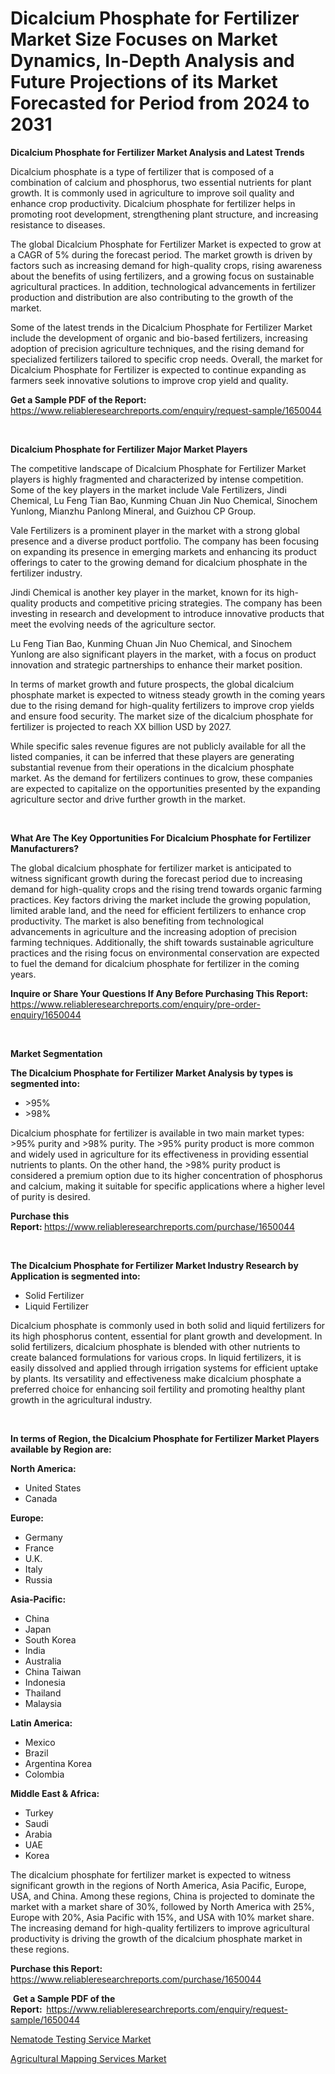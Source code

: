 <p><h1>Dicalcium Phosphate for Fertilizer Market Size Focuses on Market Dynamics, In-Depth Analysis and Future Projections of its Market Forecasted for Period from 2024 to 2031</h1></p><p><strong>Dicalcium Phosphate for Fertilizer Market Analysis and Latest Trends</strong></p>
<p><p>Dicalcium phosphate is a type of fertilizer that is composed of a combination of calcium and phosphorus, two essential nutrients for plant growth. It is commonly used in agriculture to improve soil quality and enhance crop productivity. Dicalcium phosphate for fertilizer helps in promoting root development, strengthening plant structure, and increasing resistance to diseases.</p><p>The global Dicalcium Phosphate for Fertilizer Market is expected to grow at a CAGR of 5% during the forecast period. The market growth is driven by factors such as increasing demand for high-quality crops, rising awareness about the benefits of using fertilizers, and a growing focus on sustainable agricultural practices. In addition, technological advancements in fertilizer production and distribution are also contributing to the growth of the market.</p><p>Some of the latest trends in the Dicalcium Phosphate for Fertilizer Market include the development of organic and bio-based fertilizers, increasing adoption of precision agriculture techniques, and the rising demand for specialized fertilizers tailored to specific crop needs. Overall, the market for Dicalcium Phosphate for Fertilizer is expected to continue expanding as farmers seek innovative solutions to improve crop yield and quality.</p></p>
<p><strong>Get a Sample PDF of the Report:&nbsp;</strong> <a href="https://www.reliableresearchreports.com/enquiry/request-sample/1650044">https://www.reliableresearchreports.com/enquiry/request-sample/1650044</a></p>
<p>&nbsp;</p>
<p><strong>Dicalcium Phosphate for Fertilizer Major Market Players</strong></p>
<p><p>The competitive landscape of Dicalcium Phosphate for Fertilizer Market players is highly fragmented and characterized by intense competition. Some of the key players in the market include Vale Fertilizers, Jindi Chemical, Lu Feng Tian Bao, Kunming Chuan Jin Nuo Chemical, Sinochem Yunlong, Mianzhu Panlong Mineral, and Guizhou CP Group. </p><p>Vale Fertilizers is a prominent player in the market with a strong global presence and a diverse product portfolio. The company has been focusing on expanding its presence in emerging markets and enhancing its product offerings to cater to the growing demand for dicalcium phosphate in the fertilizer industry.</p><p>Jindi Chemical is another key player in the market, known for its high-quality products and competitive pricing strategies. The company has been investing in research and development to introduce innovative products that meet the evolving needs of the agriculture sector.</p><p>Lu Feng Tian Bao, Kunming Chuan Jin Nuo Chemical, and Sinochem Yunlong are also significant players in the market, with a focus on product innovation and strategic partnerships to enhance their market position.</p><p>In terms of market growth and future prospects, the global dicalcium phosphate market is expected to witness steady growth in the coming years due to the rising demand for high-quality fertilizers to improve crop yields and ensure food security. The market size of the dicalcium phosphate for fertilizer is projected to reach XX billion USD by 2027.</p><p>While specific sales revenue figures are not publicly available for all the listed companies, it can be inferred that these players are generating substantial revenue from their operations in the dicalcium phosphate market. As the demand for fertilizers continues to grow, these companies are expected to capitalize on the opportunities presented by the expanding agriculture sector and drive further growth in the market.</p></p>
<p>&nbsp;</p>
<p><strong>What Are The Key Opportunities For Dicalcium Phosphate for Fertilizer Manufacturers?</strong></p>
<p><p>The global dicalcium phosphate for fertilizer market is anticipated to witness significant growth during the forecast period due to increasing demand for high-quality crops and the rising trend towards organic farming practices. Key factors driving the market include the growing population, limited arable land, and the need for efficient fertilizers to enhance crop productivity. The market is also benefiting from technological advancements in agriculture and the increasing adoption of precision farming techniques. Additionally, the shift towards sustainable agriculture practices and the rising focus on environmental conservation are expected to fuel the demand for dicalcium phosphate for fertilizer in the coming years.</p></p>
<p><strong>Inquire or Share Your Questions If Any Before Purchasing This Report:</strong> <a href="https://www.reliableresearchreports.com/enquiry/pre-order-enquiry/1650044">https://www.reliableresearchreports.com/enquiry/pre-order-enquiry/1650044</a></p>
<p>&nbsp;</p>
<p><strong>Market Segmentation</strong></p>
<p><strong>The Dicalcium Phosphate for Fertilizer Market Analysis by types is segmented into:</strong></p>
<p><ul><li>>95%</li><li>>98%</li></ul></p>
<p><p>Dicalcium phosphate for fertilizer is available in two main market types: >95% purity and >98% purity. The >95% purity product is more common and widely used in agriculture for its effectiveness in providing essential nutrients to plants. On the other hand, the >98% purity product is considered a premium option due to its higher concentration of phosphorus and calcium, making it suitable for specific applications where a higher level of purity is desired.</p></p>
<p><strong>Purchase this Report:&nbsp;</strong><a href="https://www.reliableresearchreports.com/purchase/1650044">https://www.reliableresearchreports.com/purchase/1650044</a></p>
<p>&nbsp;</p>
<p><strong>The Dicalcium Phosphate for Fertilizer Market Industry Research by Application is segmented into:</strong></p>
<p><ul><li>Solid Fertilizer</li><li>Liquid Fertilizer</li></ul></p>
<p><p>Dicalcium phosphate is commonly used in both solid and liquid fertilizers for its high phosphorus content, essential for plant growth and development. In solid fertilizers, dicalcium phosphate is blended with other nutrients to create balanced formulations for various crops. In liquid fertilizers, it is easily dissolved and applied through irrigation systems for efficient uptake by plants. Its versatility and effectiveness make dicalcium phosphate a preferred choice for enhancing soil fertility and promoting healthy plant growth in the agricultural industry.</p></p>
<p>&nbsp;</p>
<p><strong>In terms of Region, the Dicalcium Phosphate for Fertilizer Market Players available by Region are:</strong></p>
<p>
    <p> <strong> North America: </strong>
        <ul>
            <li>United States</li>
            <li>Canada</li>
        </ul>
        </p> 
    <p> <strong> Europe: </strong>
        <ul>
            <li>Germany</li>
            <li>France</li>
            <li>U.K.</li>
            <li>Italy</li>
            <li>Russia</li>
        </ul>
        </p> 
    <p> <strong> Asia-Pacific: </strong>
        <ul>
            <li>China</li>
            <li>Japan</li>
            <li>South Korea</li>
            <li>India</li>
            <li>Australia</li>
            <li>China Taiwan</li>
            <li>Indonesia</li>
            <li>Thailand</li>
            <li>Malaysia</li>
        </ul>
        </p> 
    <p> <strong> Latin America: </strong>
        <ul>
            <li>Mexico</li>
            <li>Brazil</li>
            <li>Argentina Korea</li>
            <li>Colombia</li>
        </ul>
        </p> 
    <p> <strong> Middle East & Africa: </strong>
        <ul>
            <li>Turkey</li>
            <li>Saudi</li>
            <li>Arabia</li>
            <li>UAE</li>
            <li>Korea</li>
        </ul>
    </p>
    </p>
<p><p>The dicalcium phosphate for fertilizer market is expected to witness significant growth in the regions of North America, Asia Pacific, Europe, USA, and China. Among these regions, China is projected to dominate the market with a market share of 30%, followed by North America with 25%, Europe with 20%, Asia Pacific with 15%, and USA with 10% market share. The increasing demand for high-quality fertilizers to improve agricultural productivity is driving the growth of the dicalcium phosphate market in these regions.</p></p>
<p><strong>Purchase this Report: </strong><a href="https://www.reliableresearchreports.com/purchase/1650044">https://www.reliableresearchreports.com/purchase/1650044</a></p>
<p>&nbsp;<strong>Get a Sample PDF of the Report:&nbsp;&nbsp;</strong><a href="https://www.reliableresearchreports.com/enquiry/request-sample/1650044">https://www.reliableresearchreports.com/enquiry/request-sample/1650044</a></p>
<p><strong></strong></p>
<p><p><a href="https://github.com/brentleyjimmiealvaradoz4l1rea/Market-Research-Report-List-1/blob/main/nematode-testing-service-market.md">Nematode Testing Service Market</a></p><p><a href="https://github.com/eeaveuhhh/Market-Research-Report-List-1/blob/main/agricultural-mapping-services-market.md">Agricultural Mapping Services Market</a></p></p>